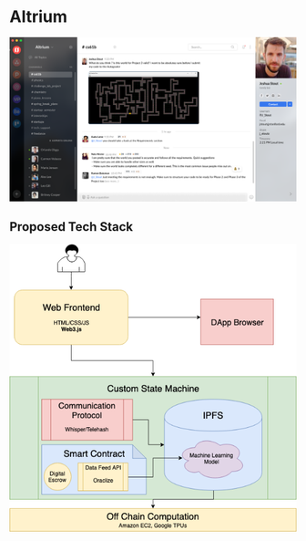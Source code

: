 Altrium
=======
![](https://github.com/cshubhamrao/altrium/raw/master/Altrium%20Mockup.png)
## Proposed Tech Stack
![](https://github.com/cshubhamrao/altrium/raw/master/tech%20stack.png)
